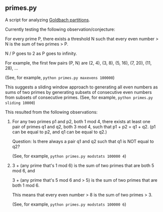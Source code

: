 ## primes.py

A script for analyzing [Goldbach partitions](https://en.wikipedia.org/wiki/Goldbach's_conjecture).

Currently testing the following observation/conjecture:

For every prime P, there exists a threshold N such that every even number > N is the sum of two primes > P.

N / P goes to 2 as P goes to infinity.

For example, the first few pairs (P, N) are (2, 4), (3, 8), (5, 16), (7, 20), (11, 28), ...

(See, for example, `python primes.py maxevens 100000`)

This suggests a sliding window approach to generating all even numbers as sums of two primes
by generating subsets of consecutive even numbers from subsets of consecutive primes.
(See, for example, `python primes.py sliding 10000`)

This resulted from the following observations:

<ol>
<li>For any two primes p1 and p2, both 1 mod 4, there exists at least one pair of primes q1 and q2, both 3 mod 4,
such that p1 + p2 = q1 + q2. (p1 can be equal to p2, and q1 can be equal to q2.)

Question: Is there always a pair q1 and q2 such that q1 is NOT equal to q2?

(See, for example, `python primes.py modstats 100000 4`)

<li>3 + (any prime that's 1 mod 6) is the sum of two primes that are both 5 mod 6, and

3 + (any prime that's 5 mod 6 and > 5) is the sum of two primes that are both 1 mod 6.

This means that every even number > 8 is the sum of two primes > 3.

(See, for example, `python primes.py modstats 100000 6`)

</ol>

